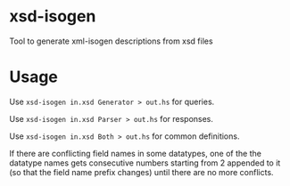 # xsd-isogen

Tool to generate xml-isogen descriptions from xsd files

Usage
=====

Use `xsd-isogen in.xsd Generator > out.hs` for queries.

Use `xsd-isogen in.xsd Parser > out.hs` for responses.

Use `xsd-isogen in.xsd Both > out.hs` for common definitions.

If there are conflicting field names in some datatypes, one of the the datatype names gets consecutive numbers starting from 2 appended to it (so that the field name prefix changes) until there are no more conflicts.
